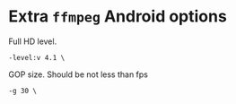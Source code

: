# Extra `ffmpeg` Android options

Full HD level.

```
-level:v 4.1 \
```

GOP size. Should be not less than fps 

```
-g 30 \
```
